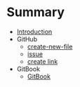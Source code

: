 # Summary

* [Introduction](README.md)
* GitHub
  * [create-new-file](create-new-file.md)
  * [issue](issue.md)
  * [create link](create-link.md)
* GitBook
  * [GitBook](GitBook.md)
